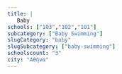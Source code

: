 ```yaml
---
title: |
   Baby
schools: ["103","102","101"]
subcategory: ["Baby Swimming"]
slugCategory: "baby"
slugSubcategory: ["baby-swimming"]
schoolscount: "3"
city: "Αθήνα"
---
```





